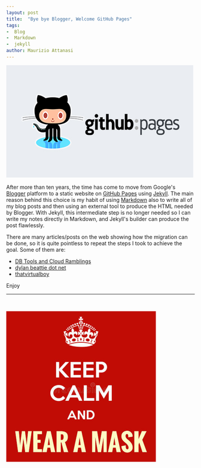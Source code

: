 ```yaml
---
layout: post
title:  "Bye bye Blogger, Welcome GitHub Pages"
tags:
-  Blog
-  Markdown
-  jekyll
author: Maurizio Attanasi
---
```


![GitHub Pages](../assets/images/github_pages_572846.jpg)

After more than ten years, the time has come to move from Google's [Blogger](https://www.blogger.com) platform to a static website on [GitHub Pages](https://pages.github.com) using [Jekyll](https://jekyllrb.com).
The main reason behind this choice is my habit of using [Markdown](https://en.wikipedia.org/wiki/Markdown) also to write all of my blog posts and then using an external tool to produce the HTML needed by Blogger. With Jekyll, this intermediate step is no longer needed so I can write my notes directly in Markdown, and Jekyll's builder can produce the post flawlessly.

There are many articles/posts on the web showing how the migration can be done, so it is quite pointless to repeat the steps I took to achieve the goal. Some of them are:

- [DB Tools and Cloud Ramblings](http://krisrice.io/2017-10-06-migrating-my-blog-from-blogger-to-github-pages-with-jekyll/)
- [dylan beattie dot net](https://dylanbeattie.net/2019/08/14/migrating-from-blogger-to-github-pages.html)
- [thatvirtualboy](https://thatvirtualboy.com/2020/03/09/migrating-blogger-to-github.html)
  
Enjoy

---
<br/>


![Stay Safe Wear a Mask](../assets/images/keep-calm-wear-mask-red-small.jpg)
